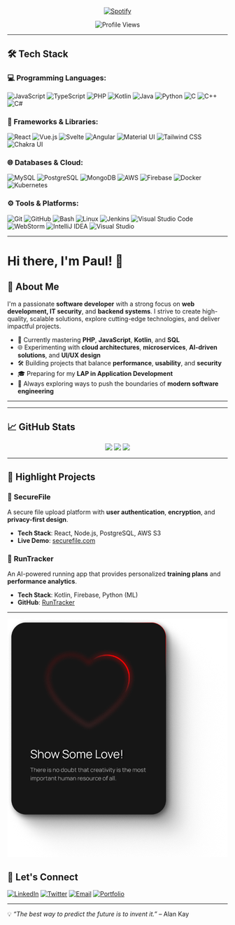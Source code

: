 &nbsp;<div align="center">
  [![Spotify](https://novatorem.vercel.app/api/spotify?background_color=0d1117&border_color=ffffff)](https://open.spotify.com/user/omnitenebris)
</div>
<p align="center">
  <img src="https://komarev.com/ghpvc/?username=YourUsername&color=blue&style=for-the-badge" alt="Profile Views"/>
</p>

---
## 🛠️ Tech Stack

### 💻 Programming Languages:
![JavaScript](https://img.shields.io/badge/-JavaScript-F7DF1E?style=flat-square&logo=javascript&logoColor=black)
![TypeScript](https://img.shields.io/badge/-TypeScript-007ACC?style=flat-square&logo=typescript&logoColor=white)
![PHP](https://img.shields.io/badge/-PHP-777BB4?style=flat-square&logo=php&logoColor=white)
![Kotlin](https://img.shields.io/badge/-Kotlin-0095D5?style=flat-square&logo=kotlin&logoColor=white)
![Java](https://img.shields.io/badge/-Java-007396?style=flat-square&logo=java&logoColor=white)
![Python](https://img.shields.io/badge/-Python-3776AB?style=flat-square&logo=python&logoColor=white)
![C](https://img.shields.io/badge/-C-A8B9CC?style=flat-square&logo=c&logoColor=white)
![C++](https://img.shields.io/badge/-C++-00599C?style=flat-square&logo=c%2B%2B&logoColor=white)
![C#](https://img.shields.io/badge/-C%23-239120?style=flat-square&logo=c-sharp&logoColor=white)

### 🎨 Frameworks & Libraries:
![React](https://img.shields.io/badge/-React-61DAFB?style=flat-square&logo=react&logoColor=black)
![Vue.js](https://img.shields.io/badge/-Vue.js-4FC08D?style=flat-square&logo=vue.js&logoColor=white)
![Svelte](https://img.shields.io/badge/-Svelte-FF3E00?style=flat-square&logo=svelte&logoColor=white)
![Angular](https://img.shields.io/badge/-Angular-DD0031?style=flat-square&logo=angular&logoColor=white)
![Material UI](https://img.shields.io/badge/-MUI-0081CB?style=flat-square&logo=mui&logoColor=white)
![Tailwind CSS](https://img.shields.io/badge/-Tailwind%20CSS-38B2AC?style=flat-square&logo=tailwind-css&logoColor=white)
![Chakra UI](https://img.shields.io/badge/-Chakra%20UI-319795?style=flat-square&logo=chakra-ui&logoColor=white)

### 🌐 Databases & Cloud:
![MySQL](https://img.shields.io/badge/-MySQL-4479A1?style=flat-square&logo=mysql&logoColor=white)
![PostgreSQL](https://img.shields.io/badge/-PostgreSQL-4169E1?style=flat-square&logo=postgresql&logoColor=white)
![MongoDB](https://img.shields.io/badge/-MongoDB-47A248?style=flat-square&logo=mongodb&logoColor=white)
![AWS](https://img.shields.io/badge/-AWS-232F3E?style=flat-square&logo=amazon-aws&logoColor=white)
![Firebase](https://img.shields.io/badge/-Firebase-FFCA28?style=flat-square&logo=firebase&logoColor=black)
![Docker](https://img.shields.io/badge/-Docker-2496ED?style=flat-square&logo=docker&logoColor=white)
![Kubernetes](https://img.shields.io/badge/-Kubernetes-326CE5?style=flat-square&logo=kubernetes&logoColor=white)

### ⚙️ Tools & Platforms:
![Git](https://img.shields.io/badge/-Git-F05032?style=flat-square&logo=git&logoColor=white)
![GitHub](https://img.shields.io/badge/-GitHub-181717?style=flat-square&logo=github&logoColor=white)
![Bash](https://img.shields.io/badge/-Bash-4EAA25?style=flat-square&logo=gnu-bash&logoColor=white)
![Linux](https://img.shields.io/badge/-Linux-FCC624?style=flat-square&logo=linux&logoColor=black)
![Jenkins](https://img.shields.io/badge/-Jenkins-D24939?style=flat-square&logo=jenkins&logoColor=white)
![Visual Studio Code](https://img.shields.io/badge/-VS%20Code-007ACC?style=flat-square&logo=visual-studio-code&logoColor=white)
![WebStorm](https://img.shields.io/badge/-WebStorm-000000?style=flat-square&logo=webstorm&logoColor=white)
![IntelliJ IDEA](https://img.shields.io/badge/-IntelliJ%20IDEA-000000?style=flat-square&logo=intellij-idea&logoColor=white)
![Visual Studio](https://img.shields.io/badge/-Visual%20Studio-5C2D91?style=flat-square&logo=visual-studio&logoColor=white)

---

# Hi there, I'm Paul! 👋





## 🚀 About Me

I'm a passionate **software developer** with a strong focus on **web development, IT security**, and **backend systems**. I strive to create high-quality, scalable solutions, explore cutting-edge technologies, and deliver impactful projects.

- 💼 Currently mastering **PHP**, **JavaScript**, **Kotlin**, and **SQL**
- 🌐 Experimenting with **cloud architectures**, **microservices**, **AI-driven solutions**, and **UI/UX design**
- 🛠 Building projects that balance **performance**, **usability**, and **security**
- 🎓 Preparing for my **LAP in Application Development**
- 🚀 Always exploring ways to push the boundaries of **modern software engineering**

---


---

## 📈 GitHub Stats

<p align="center">
  <img src="https://github-readme-stats.vercel.app/api?username=YourUsername&show_icons=true&theme=dark&count_private=true" height="165">
<img src="https://github-readme-stats.vercel.app/api?username=paulp111&show_icons=true&theme=dark" height="165">
  <img src="https://github-readme-stats.vercel.app/api/top-langs/?username=YourUsername&theme=dark&layout=compact" height="165">
</p>

---

## 🌟 Highlight Projects

### 🔐 **SecureFile**
A secure file upload platform with **user authentication**, **encryption**, and **privacy-first design**.
- **Tech Stack**: React, Node.js, PostgreSQL, AWS S3
- **Live Demo**: [securefile.com](https://securefile.com)

### 🏃 **RunTracker**
An AI-powered running app that provides personalized **training plans** and **performance analytics**.
- **Tech Stack**: Kotlin, Firebase, Python (ML)
- **GitHub**: [RunTracker](https://github.com/YourUsername/RunTracker)

---

<p align="center">
  <img src="https://raw.githubusercontent.com/paulp111/paulp111/main/assets/comp.png" alt="Banner"/>
</p>

## 🤝 Let's Connect
[![LinkedIn](https://img.shields.io/badge/-LinkedIn-0077B5?style=flat-square&logo=linkedin&logoColor=white)](https://www.linkedin.com/in/YourProfile)
[![Twitter](https://img.shields.io/badge/-Twitter-1DA1F2?style=flat-square&logo=twitter&logoColor=white)](https://twitter.com/YourProfile)
[![Email](https://img.shields.io/badge/-Email-D14836?style=flat-square&logo=gmail&logoColor=white)](mailto:your.email@example.com)
[![Portfolio](https://img.shields.io/badge/-Portfolio-000000?style=flat-square&logo=web&logoColor=white)](https://yourportfolio.com)

---
💡 *“The best way to predict the future is to invent it.”* – Alan Kay
